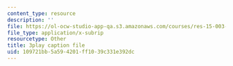 ```yaml
---
content_type: resource
description: ''
file: https://ol-ocw-studio-app-qa.s3.amazonaws.com/courses/res-15-003-shaping-the-future-of-work-15-662x-spring-2016/109721bb5a594201ff1039c331e392dc_DE9TnscEmtw.srt
file_type: application/x-subrip
resourcetype: Other
title: 3play caption file
uid: 109721bb-5a59-4201-ff10-39c331e392dc
---
```

